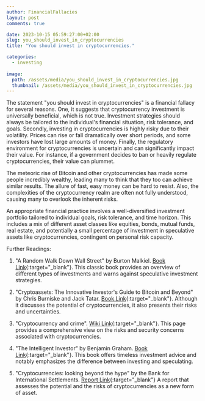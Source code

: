 ```yaml
---
author: FinancialFallacies
layout: post
comments: true

date: 2023-10-15 05:59:27:00+02:00  
slug: you_should_invest_in_cryptocurrencies
title: "You should invest in cryptocurrencies."

categories:
  - investing
  
image:
  path: /assets/media/you_should_invest_in_cryptocurrencies.jpg
  thumbnail: /assets/media/you_should_invest_in_cryptocurrencies.jpg
---
```


The statement "you should invest in cryptocurrencies" is a financial fallacy for several reasons. One, it suggests that cryptocurrency investment is universally beneficial, which is not true. Investment strategies should always be tailored to the individual's financial situation, risk tolerance, and goals. Secondly, investing in cryptocurrencies is highly risky due to their volatility. Prices can rise or fall dramatically over short periods, and some investors have lost large amounts of money. Finally, the regulatory environment for cryptocurrencies is uncertain and can significantly impact their value. For instance, if a government decides to ban or heavily regulate cryptocurrencies, their value can plummet.

The meteoric rise of Bitcoin and other cryptocurrencies has made some people incredibly wealthy, leading many to think that they too can achieve similar results. The allure of fast, easy money can be hard to resist. Also, the complexities of the cryptocurrency realm are often not fully understood, causing many to overlook the inherent risks.

An appropriate financial practice involves a well-diversified investment portfolio tailored to individual goals, risk tolerance, and time horizon. This includes a mix of different asset classes like equities, bonds, mutual funds, real estate, and potentially a small percentage of investment in speculative assets like cryptocurrencies, contingent on personal risk capacity.

Further Readings:

1. "A Random Walk Down Wall Street" by Burton Malkiel. [Book Link](https://www.amazon.com/Random-Walk-Down-Wall-Street/dp/0393330338/ref=nosim?tag=financialfall-20){:target="_blank"}.
This classic book provides an overview of different types of investments and warns against speculative investment strategies.

2. "Cryptoassets: The Innovative Investor's Guide to Bitcoin and Beyond" by Chris Burniske and Jack Tatar. [Book Link](https://www.amazon.com/Cryptoassets-Innovative-Investors-Bitcoin-Beyond/dp/1260026671/ref=nosim?tag=financialfall-20){:target="_blank"}.
Although it discusses the potential of cryptocurrencies, it also presents their risks and uncertainties.

3. "Cryptocurrency and crime". [Wiki Link](https://en.wikipedia.org/wiki/Cryptocurrency_and_crime){:target="_blank"}. 
This page provides a comprehensive view on the risks and security concerns associated with cryptocurrencies.

4. "The Intelligent Investor" by Benjamin Graham. [Book Link](https://www.amazon.com/Intelligent-Investor-Definitive-Investing-Essentials/dp/0060555661/ref=nosim?tag=financialfall-20){:target="_blank"}.
This book offers timeless investment advice and notably emphasizes the difference between investing and speculating.

5. "Cryptocurrencies: looking beyond the hype" by the Bank for International Settlements. [Report Link](https://www.bis.org/publ/arpdf/ar2018e5.htm){:target="_blank"}
A report that assesses the potential and the risks of cryptocurrencies as a new form of asset.
